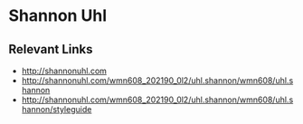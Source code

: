 # Shannon Uhl

## Relevant Links
- http://shannonuhl.com
- http://shannonuhl.com/wmn608_202190_0l2/uhl.shannon/wmn608/uhl.shannon
- http://shannonuhl.com/wmn608_202190_0l2/uhl.shannon/wmn608/uhl.shannon/styleguide
